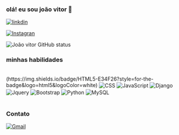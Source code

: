 ### olá! eu sou joão vitor 👋

[![linkdin](https://img.shields.io/badge/LinkedIn-0077B5?style=for-the-badge&logo=linkedin&logoColor=white)](https://www.linkedin.com/in/jo%C3%A3o-vitor-4a18b024a/)

[![Instagran](https://img.shields.io/badge/Instagram-E4405F?style=for-the-badge&logo=instagram&logoColor=white)](https://www.instagram.com/joaozinxl_3/?hl=pt-br)

![João vitor GitHub status](https://github-readme-stats.vercel.app/api?username=desafiogamer&show_icons=true&theme=radical)

### minhas habilidades

<div style="display: inline_block"><br/>
  (https://img.shields.io/badge/HTML5-E34F26?style=for-the-badge&logo=html5&logoColor=white)
  <img align='center' alt='CSS' scr='https://img.shields.io/badge/CSS3-1572B6?style=for-the-badge&logo=css3&logoColor=white'/>
  <img align='center' alt='JavaScript' scr='https://img.shields.io/badge/JavaScript-F7DF1E?style=for-the-badge&logo=javascript&logoColor=black'/>
  <img align='center' alt='Django' scr='https://img.shields.io/badge/Django-092E20?style=for-the-badge&logo=django&logoColor=white'/>
  <img align='center' alt='Jquery' scr='https://img.shields.io/badge/jQuery-0769AD?style=for-the-badge&logo=jquery&logoColor=white'/>
  <img align='center' alt='Bootstrap' scr='https://img.shields.io/badge/Bootstrap-563D7C?style=for-the-badge&logo=bootstrap&logoColor=white'/>
  <img align='center' alt='Python' scr='https://img.shields.io/badge/Python-14354C?style=for-the-badge&logo=python&logoColor=white'/>
  <img align='center' alt="MySQL" scr="https://img.shields.io/badge/MySQL-00000F?style=for-the-badge&logo=mysql&logoColor=white"/>
</div><br/>

### Contato

[![Gmail](https://img.shields.io/badge/Gmail-D14836?style=for-the-badge&logo=gmail&logoColor=white)](joaopap1234@gmail.com)


